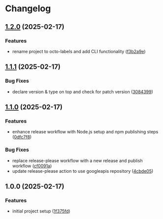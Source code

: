 # Changelog

## [1.2.0](https://github.com/0x1ad2/octo-labels/compare/v1.1.1...v1.2.0) (2025-02-17)


### Features

* rename project to octo-labels and add CLI functionality ([f3b2a9e](https://github.com/0x1ad2/octo-labels/commit/f3b2a9eece7241b31fa8aba8f9c2390c25d36b3d))

## [1.1.1](https://github.com/0x1ad2/octo-labels/compare/v1.1.0...v1.1.1) (2025-02-17)


### Bug Fixes

* declare version & type on top and check for patch version ([3084399](https://github.com/0x1ad2/octo-labels/commit/30843999ebe35ec6215870a5ff13488f84e15c71))

## [1.1.0](https://github.com/0x1ad2/octo-labels/compare/v1.0.0...v1.1.0) (2025-02-17)


### Features

* enhance release workflow with Node.js setup and npm publishing steps ([0dfc7f8](https://github.com/0x1ad2/octo-labels/commit/0dfc7f812275e65c29314b19821737e0a5ebda93))


### Bug Fixes

* replace release-please workflow with a new release and publish workflow ([cf0091a](https://github.com/0x1ad2/octo-labels/commit/cf0091a7eb16ebc5077328de83b4c87dea193d36))
* update release-please action to use googleapis repository ([4cbde05](https://github.com/0x1ad2/octo-labels/commit/4cbde05c0bdf3dcf2f590635e0d30456521e56eb))

## 1.0.0 (2025-02-17)


### Features

* initial project setup ([1f375fd](https://github.com/0x1ad2/octo-labels/commit/1f375fd8c4143c4545d757ad6fa7a0d1684e12ec))
